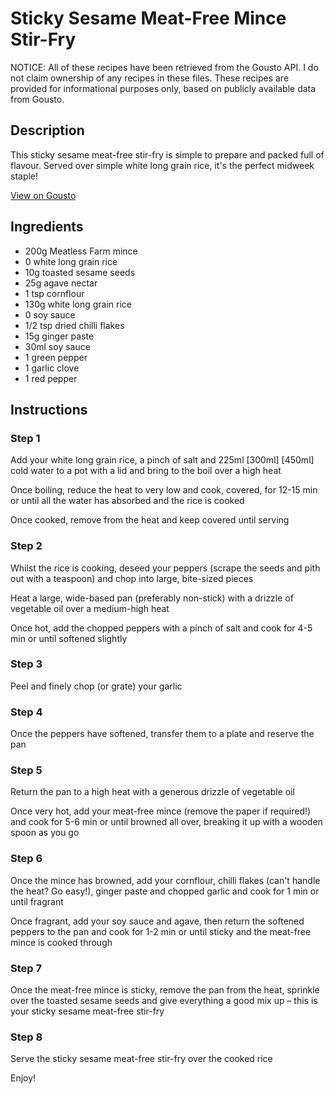 # Sticky Sesame Meat-Free Mince Stir-Fry

NOTICE: All of these recipes have been retrieved from the Gousto API. I do not claim ownership of any recipes in these files. These recipes are provided for informational purposes only, based on publicly available data from Gousto.

## Description

This sticky sesame meat-free stir-fry is simple to prepare and packed full of flavour. Served over simple white long grain rice, it's the perfect midweek staple!

[View on Gousto](https://www.gousto.co.uk/recipes/cookbook/sticky-sesame-meat-free-stir-fry)

## Ingredients

- 200g Meatless Farm mince
- 0 white long grain rice
- 10g toasted sesame seeds
- 25g agave nectar
- 1 tsp cornflour
- 130g white long grain rice
- 0 soy sauce
- 1/2 tsp dried chilli flakes 
- 15g ginger paste
- 30ml soy sauce
- 1 green pepper
- 1 garlic clove
- 1 red pepper

## Instructions


### Step 1

Add your white long grain rice, a pinch of salt and 225ml [300ml] <span class="text-danger">[450ml]</span> cold water to a pot with a lid and bring to the boil over a high heat

Once boiling, reduce the heat to very low and cook, covered, for 12-15 min or until all the water has absorbed and the rice is cooked

Once cooked, remove from the heat and keep covered until serving


### Step 2

Whilst the rice is cooking, deseed your peppers (scrape the seeds and pith out with a teaspoon) and chop into large, bite-sized pieces

Heat a large, wide-based pan (preferably non-stick) with a drizzle of vegetable oil over a medium-high heat

Once hot, add the chopped peppers with a pinch of salt and cook for 4-5 min or until softened slightly


### Step 3

Peel and finely chop (or grate) your garlic


### Step 4

Once the peppers have softened, transfer them to a plate and reserve the pan


### Step 5

Return the pan to a high heat with a generous drizzle of vegetable oil

Once very hot, add your meat-free mince (remove the paper if required!) and cook for 5-6 min or until browned all over, breaking it up with a wooden spoon as you go


### Step 6

Once the mince has browned, add your cornflour, chilli flakes (can't handle the heat? Go easy!), ginger paste and chopped garlic and cook for 1 min or until fragrant

Once fragrant, add your soy sauce and agave, then return the softened peppers to the pan and cook for 1-2 min or until sticky and the meat-free mince is cooked through


### Step 7

Once the meat-free mince is sticky, remove the pan from the heat, sprinkle over the toasted sesame seeds and give everything a good mix up – this is your sticky sesame meat-free stir-fry

### Step 8

Serve the sticky sesame meat-free stir-fry over the cooked rice

Enjoy!


